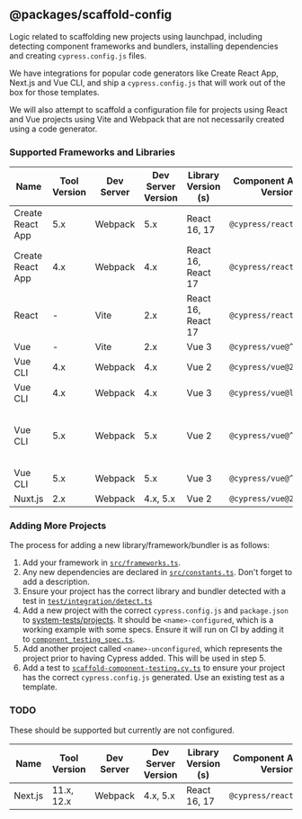 ## @packages/scaffold-config

Logic related to scaffolding new projects using launchpad, including detecting component frameworks and bundlers, installing dependencies and creating `cypress.config.js` files. 

We have integrations for popular code generators like Create React App, Next.js and Vue CLI, and ship a `cypress.config.js` that will work out of the box for those templates.

We will also attempt to scaffold a configuration file for projects using React and Vue projects using Vite and Webpack that are not necessarily created using a code generator.

### Supported Frameworks and Libraries

| Name | Tool Version | Dev Server | Dev Server Version | Library Version (s) | Component Adaptor Version | Example Project
| --- | ---- | ---- | --- | ---- | ---- | --- |
| Create React App | 5.x | Webpack | 5.x | React 16, 17 | `@cypress/react@latest` | [TODO]
| Create React App | 4.x | Webpack | 4.x | React 16, React 17 | `@cypress/react@latest` | [Link](../../system-tests/projects/create-react-app-configured)
| React | - | Vite | 2.x | React 16, React 17 | `@cypress/react@latest` | [Link](../../system-tests/projects/react-vite-ts-configured)
| Vue | - | Vite | 2.x | Vue 3 | `@cypress/vue@^3.0.0` | [Link](../../system-tests/projects/vue3-vite-ts-configured)
| Vue CLI | 4.x | Webpack | 4.x | Vue 2 | `@cypress/vue@2.0.4` | [Link](../../system-tests/projects/vueclivue2-configured)
| Vue CLI | 4.x | Webpack | 4.x | Vue 3 | `@cypress/vue@latest` | [Link](../../system-tests/projects/vueclivue3-configured)
| Vue CLI | 5.x | Webpack | 5.x | Vue 2 | `@cypress/vue@^2.0.0` | Covered by other Vue CLI test projects.
| Vue CLI | 5.x | Webpack | 5.x | Vue 3 | `@cypress/vue@^3.0.0` | [Link](../../system-tests/projects/vuecli5vue3-configured)
| Nuxt.js | 2.x | Webpack | 4.x, 5.x | Vue 2 | `@cypress/vue@2.0.4` | [Link](../../system-tests/projects/pristine-nuxtjs-vue2-configured)

### Adding More Projects

The process for adding a new library/framework/bundler is as follows:

1. Add your framework in [`src/frameworks.ts`](./src/frameworks.ts).
2. Any new dependencies are declared in [`src/constants.ts`](./src/constants.ts). Don't forget to add a description.
3. Ensure your project has the correct library and bundler detected with a test in [`test/integration/detect.ts`](./test/integration/scaffold-config.spec.ts)
3. Add a new project with the correct `cypress.config.js` and `package.json` to [system-tests/projects](../../system-tests/projects). It should be `<name>-configured`, which is a working example with some specs. Ensure it will run on CI by adding it to [`component_testing_spec.ts`](../../system-tests/test/component_testing_spec.ts). 
4. Add another project called `<name>-unconfigured`, which represents the project prior to having Cypress added. This will be used in step 5.
5. Add a test to [`scaffold-component-testing.cy.ts`](../launchpad/cypress/e2e/scaffold-component-testing.cy.ts) to ensure your project has the correct `cypress.config.js` generated. Use an existing test as a template.

### TODO

These should be supported but currently are not configured.

| Name | Tool Version | Dev Server | Dev Server Version | Library Version (s) | Component Adaptor Version | Example Project
| --- | ---- | ---- | --- | ---- | ---- | --- |
| Next.js | 11.x, 12.x | Webpack | 4.x, 5.x | React 16, 17 | `@cypress/react@latest` | [Link](../../system-tests/projects/nextjs-configured)